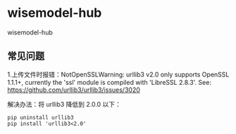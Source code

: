 # wisemodel-hub
wisemodel-hub


## 常见问题
1.上传文件时报错：NotOpenSSLWarning: urllib3 v2.0 only supports OpenSSL 1.1.1+, currently the 'ssl' module is compiled with 'LibreSSL 2.8.3'. See: https://github.com/urllib3/urllib3/issues/3020

解决办法：将 urllib3 降低到 2.0.0 以下：
```shell
pip uninstall urllib3  
pip install 'urllib3<2.0'

```
